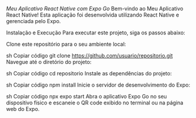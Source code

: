 *Meu Aplicativo React Native com Expo Go*
Bem-vindo ao Meu Aplicativo React Native! Esta aplicação foi desenvolvida utilizando React Native e gerenciada pelo Expo.

Instalação e Execução
Para executar este projeto, siga os passos abaixo:

Clone este repositório para o seu ambiente local:

sh
Copiar código
git clone https://github.com/usuario/repositorio.git
Navegue até o diretório do projeto:

sh
Copiar código
cd repositorio
Instale as dependências do projeto:

sh
Copiar código
npm install
Inicie o servidor de desenvolvimento do Expo:

sh
Copiar código
npx expo start
Abra o aplicativo Expo Go no seu dispositivo físico e escaneie o QR code exibido no terminal ou na página web do Expo.
